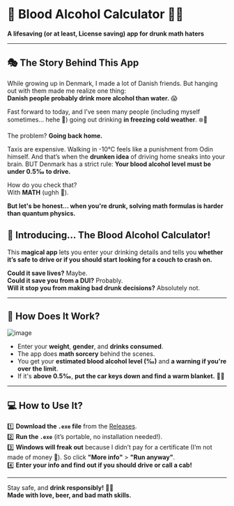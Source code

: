 # 🍻 **Blood Alcohol Calculator** 🚗💨  
**A lifesaving (or at least, License saving) app for drunk math haters**  

---

## **🎭 The Story Behind This App**  

While growing up in Denmark, I made a lot of Danish friends. But hanging out with them made me realize one thing:  
**Danish people probably drink more alcohol than water.** 😱  

Fast forward to today, and I’ve seen many people (including myself sometimes... hehe 🍺) going out drinking **in freezing cold weather**. ❄️🍻  

The problem? **Going back home.**  

Taxis are expensive. Walking in -10°C feels like a punishment from Odin himself. And that’s when the **drunken idea** of driving home sneaks into your brain. BUT Denmark has a strict rule: **Your blood alcohol level must be under 0.5‰ to drive.**  

How do you check that?  
With **MATH** (ughh 🤮).  

**But let's be honest... when you're drunk, solving math formulas is harder than quantum physics.**  

## **🥂 Introducing... The Blood Alcohol Calculator!**  
This **magical app** lets you enter your drinking details and tells you **whether it’s safe to drive or if you should start looking for a couch to crash on.**  

**Could it save lives?** Maybe.  
**Could it save you from a DUI?** Probably.  
**Will it stop you from making bad drunk decisions?** Absolutely not.  

---

## **🔬 How Does It Work?**  
![image](https://github.com/user-attachments/assets/885a7807-fff5-4ce2-9505-4087fb1404c8)
- Enter your **weight**, **gender**, and **drinks consumed**.  
- The app does **math sorcery** behind the scenes.  
- You get your **estimated blood alcohol level (‰)** and **a warning if you're over the limit**.  
- If it's **above 0.5‰**, **put the car keys down and find a warm blanket.** 🚫🚗  

---

## **💻 How to Use It?**  

1️⃣ **Download the `.exe` file** from the [Releases]([https://github.com/YOUR_USERNAME/YOUR_REPO/releases](https://github.com/Niracash/BloodAlcoholCalculator/releases)).  
2️⃣ **Run the `.exe`** (it’s portable, no installation needed!).  
3️⃣ **Windows will freak out** because I didn’t pay for a certificate (I’m not made of money 💸). So click **"More info"** > **"Run anyway"**.  
4️⃣ **Enter your info and find out if you should drive or call a cab!**  

---

Stay safe, and **drink responsibly!** 🍷🍺  
**Made with love, beer, and bad math skills.**
